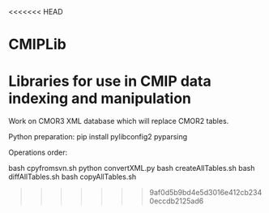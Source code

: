 <<<<<<< HEAD
# CMIPLib
Libraries for use in CMIP data indexing and manipulation
=======
Work on CMOR3 XML database which will replace CMOR2 tables.

Python preparation:
pip install pylibconfig2 pyparsing

Operations order:

bash cpyfromsvn.sh
python convertXML.py
bash createAllTables.sh
bash diffAllTables.sh
bash copyAllTables.sh
>>>>>>> 9af0d5b9bd4e5d3016e412cb2340eccdb2125ad6
